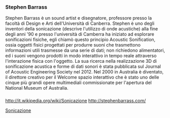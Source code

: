 ### Stephen Barrass
Stephen Barrass è un sound artist e disegnatore,  professore presso la facoltà di Design e Arti dell'Università 
di Canberra. Stephen è  uno degli inventori della sonicazione (descrive l'utilizzo di onde acustiche) alla fine 
degli anni '90 e presso l'università di Camberra ha iniziato ad esplorare sonificazioni fisiche, egli chiamò questo 
principio Acoustic Sonification, ossia oggetti fisici progettati per produrre suoni che trasmettono informazioni utili 
trasmesse da una serie di dati; non richiedono alimentatori, ed i suoni vengono prodotti in modo interattivo in tempo 
reale attraverso l'interazione fisica con l'oggetto. 
La sua ricerca nella realizzazione 3D di sonificazione acustica e forme di dati sonori è stata pubblicata sul Journal 
of Acoustic Engineering Society nel 2012. Nel 2000 in Australia è diventato, il direttore creativo per il Welcome 
spazio interattivo che è stato uno delle cinque più grandi opere multimediali commissionate per l'apertura 
del National Museum of Australia. 

### 

http://it.wikipedia.org/wiki/Sonicazione
http://stephenbarrass.com/

[Sonicazione](http://it.wikipedia.org/wiki/Sonicazione)


